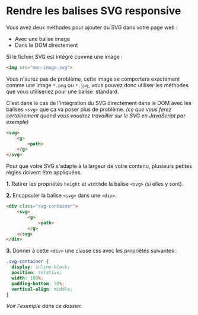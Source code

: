 # Rendre les balises SVG responsive

Vous avez deux méthodes pour ajouter du SVG dans votre page web :

- Avec une balise image
- Dans le DOM directement 

Si le fichier SVG est intégré comme une image :

```html
<img src="mon-image.svg">
```

Vous n'aurez pas de problème, cette image se comportera exactement comme une image `*.png` ou `*.jpg`, vous pouvez donc utiliser les méthodes que vous utiliseriez pour une balise <img> standard.

C'est dans le cas de l'intégration du SVG directement dans le DOM avec les balises `<svg>` que ça va poser plus de problème. *(ce que vous ferez certainement quand vous voudrez travailler sur le SVG en JavaScript par exemple)*

```html
<svg>
	<g>
		<path>
	</g>
</svg>
```

Pour que votre SVG s'adapte à la largeur de votre contenu, plusieurs petites règles doivent être appliquées.

**1.** Retirer les propriétés `height` et `width`de la balise `<svg>` (si elles y sont).

**2.** Encapsuler la balise `<svg>` dans une `<div>`.

```html
<div class="svg-container">
	<svg>
		<g>
			<path>
		</g>
	</svg>
</div>
```


**3.** Donner à cette `<div>` une classe css avec les propriétés suivantes :

```css
.svg-container {
  display: inline-block;
  position: relative;
  width: 100%;
  padding-bottom: 50%;
  vertical-align: middle;
}
```

*Voir l'exemple dans ce dossier.*